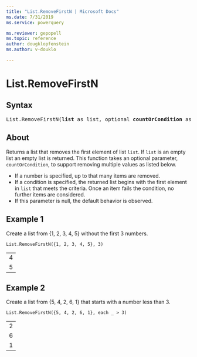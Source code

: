 ```yaml
---
title: "List.RemoveFirstN | Microsoft Docs"
ms.date: 7/31/2019
ms.service: powerquery

ms.reviewer: gepopell
ms.topic: reference
author: dougklopfenstein
ms.author: v-douklo

---
```

# List.RemoveFirstN

## Syntax

<pre>
List.RemoveFirstN(<b>list</b> as list, optional <b>countOrCondition</b> as any) as list
</pre>
  
## About  
Returns a list that removes the first element of list `list`. If `list` is an empty list an empty list is returned. This function takes an optional parameter, `countOrCondition`, to support removing multiple values as listed below. <ul> <li>If a number is specified, up to that many items are removed. </li> <li>If a condition is specified, the returned list begins with the first element in <code>list</code> that meets the criteria. Once an item fails the condition, no further items are considered. </li> <li>If this parameter is null, the default behavior is observed. </li> </ul>

## Example 1
Create a list from {1, 2, 3, 4, 5} without the first 3 numbers.

```powerquery-m
List.RemoveFirstN({1, 2, 3, 4, 5}, 3)
```

<table> <tr><td>4</td></tr> <tr><td>5</td></tr> </table>

## Example 2
Create a list from {5, 4, 2, 6, 1} that starts with a number less than 3.

```powerquery-m
List.RemoveFirstN({5, 4, 2, 6, 1}, each _ > 3)
```

<table> <tr><td>2</td></tr> <tr><td>6</td></tr> <tr><td>1</td></tr> </table>
